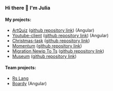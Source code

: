 ### Hi there 👋 I'm Julia

#### My projects:
- [ArtQuiz](https://ylepner.github.io/art-quiz/) ([github repository link](https://github.com/ylepner/art-quiz)) (Angular)
- [Youtube-client](https://ylepner-youtube-client.netlify.app/) ([github repository link](https://github.com/ylepner/youtube-client)) (Angular)
- [Christmas-task](https://ylepner-christmas-task.netlify.app) ([github repository link](https://github.com/ylepner/rsschool-projects/tree/christmas-task-2))
- [Momentum](https://ylepner-momentum.netlify.app/) ([github repository link](https://github.com/ylepner/rsschool-projects/tree/momentum))
- [Migration Newip To Ts](https://ylepner-migration-newip-to-ts.netlify.app/) ([github repository link](https://github.com/ylepner/rsschool-projects/tree/migration-newip-to-ts/))
- [Museum](https://ylepner-museum.netlify.app) ([github repository link](https://github.com/ylepner/rsschool-projects/tree/museum-dom))

#### Team projects:
- [Rs Lang](https://rslang-20.netlify.app/)
- [Boardy](https://project-management-team7.netlify.app/) (Angular)
